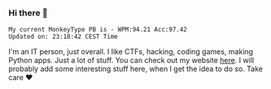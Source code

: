 ### Hi there 👋
<!-- PB START -->
```
My current MonkeyType PB is - WPM:94.21 Acc:97.42
Updated on: 23:18:42 CEST Time
```
<!-- PB END -->
I'm an IT person, just overall. I like CTFs, hacking, coding games, making Python apps. Just a lot of stuff.
You can check out my website [here](https://skill3472.github.io/).
I will probably add some interesting stuff here, when I get the idea to do so. Take care ❤️
